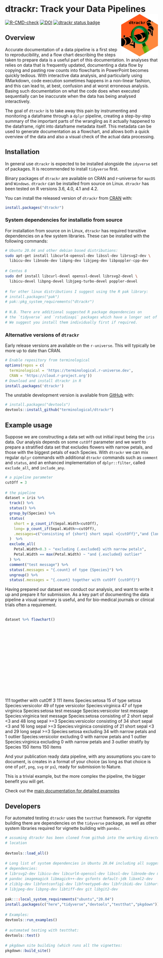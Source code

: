 
# dtrackr: Track your Data Pipelines <a href='https://dplyr.tidyverse.org'><img src='man/figures/logo.png' align="right" height="139" /></a>

<!-- badges: start -->

[![R-CMD-check](https://github.com/terminological/dtrackr/workflows/R-CMD-check/badge.svg)](https://github.com/terminological/dtrackr/actions)
[![DOI](https://zenodo.org/badge/335974323.svg)](https://zenodo.org/badge/latestdoi/335974323)
[![dtrackr status
badge](https://terminological.r-universe.dev/badges/dtrackr)](https://terminological.r-universe.dev)
<!-- badges: end -->

## Overview

Accurate documentation of a data pipeline is a first step to
reproducibility, and a flow chart describing the steps taken to prepare
data is a useful part of this documentation. In analyses that relies on
data that is frequently updated, documenting a data flow by copying and
pasting row counts into flowcharts in PowerPoint becomes quickly
tedious. With interactive data analysis, and particularly using
RMarkdown, code execution sometimes happens in a non-linear fashion, and
this can lead to, at best, confusion and at worst erroneous analysis.
Basing such documentation on what the code does when executed
sequentially can be inaccurate when the data has being analysed
interactively.

The goal of `dtrackr` is to take away this pain by instrumenting and
monitoring a dataframe through a `dplyr` pipeline, creating a
step-by-step summary of the important parts of the wrangling as it
actually happened to the dataframe, right into dataframe metadata
itself. This metadata can be used to generate documentation as a
flowchart, and allows both a quick overview of the data and also a
visual check of the actual data processing.

## Installation

In general use `dtrackr` is expected to be installed alongside the
`idyverse` set of packages. It is recommended to install `tidyverse`
first.

Binary packages of `dtrackr` are available on CRAN and r-universe for
`macOS` and `Windows`. `dtrackr` can be installed from source on Linux.
`dtrackr` has been tested on R versions 3.6, 4.0, 4.1 and 4.2.

You can install the released version of `dtrackr` from
[CRAN](https://CRAN.R-project.org) with:

``` r
install.packages("dtrackr")
```

### System dependencies for installatio from source

For installation from source on in Linux, `dtrackr` has required
transitive dependencies on a few system libraries. These can be
installed with the following commands:

``` bash
# Ubuntu 20.04 and other debian based distributions:
sudo apt-get install libcurl4-openssl-dev libssl-dev librsvg2-dev \
  libicu-dev libnode-dev libpng-dev libjpeg-dev libpoppler-cpp-dev

# Centos 8
sudo dnf install libcurl-devel openssl-devel librsvg2-devel \
  libicu-devel libpng-devel libjpeg-turbo-devel poppler-devel

# for other linux distributions I suggest using the R pak library:
# install.packages("pak")
# pak::pkg_system_requirements("dtrackr")

# N.B. There are additional suggested R package dependencies on 
# the `tidyverse` and `rstudioapi` packages which have a longer set of dependencies. 
# We suggest you install them individually first if required.
```

### Alternative versions of `dtrackr`

Early release versions are available on the `r-universe`. This will
typically be more up to date than CRAN.

``` r
# Enable repository from terminological
options(repos = c(
  terminological = 'https://terminological.r-universe.dev',
  CRAN = 'https://cloud.r-project.org'))
# Download and install dtrackr in R
install.packages('dtrackr')
```

The unstable development version is available from
[GitHub](https://github.com/) with:

``` r
# install.packages("devtools")
devtools::install_github("terminological/dtrackr")
```

## Example usage

Suppose we are constructing a data set with out initial input being the
`iris` data. Our analysis depends on some `cutOff` parameter and we want
to prepare a stratified data set that excludes flowers with narrow
petals, and those with the biggest petals of each Species. With
`dtrackr` we can mix regular `dplyr` commands with additional `dtrackr`
commands such as `comment` and `status`, and an enhanced implementation
of `dplyr::filter`, called `exclude_all`, and `include_any`.

``` r
# a pipeline parameter
cutOff = 3

# the pipeline
dataset = iris %>% 
  track() %>%
  status() %>%
  group_by(Species) %>%
  status(
    short = p_count_if(Sepal.Width<cutOff), 
    long= p_count_if(Sepal.Width>=cutOff), 
    .messages=c("consisting of {short} short sepal <{cutOff}","and {long} long sepal >={cutOff}")
  )  %>%
  exclude_all(
    Petal.Width<0.3 ~ "excluding {.excluded} with narrow petals",
    Petal.Width == max(Petal.Width) ~ "and {.excluded} outlier"
  ) %>%
  comment("test message") %>%
  status(.messages = "{.count} of type {Species}") %>%
  ungroup() %>%
  status(.messages = "{.count} together with cutOff {cutOff}") 
```

Having prepared our dataset we conduct our analysis, and want to write
it up and prepare it for submission. As a key part of documenting the
data pipeline a visual summary is useful, and for bio-medical journals
or clinical trials often a requirement.

``` r

dataset %>% flowchart()
```

<?xml version="1.0" encoding="UTF-8" standalone="no"?>
<!DOCTYPE svg PUBLIC "-//W3C//DTD SVG 1.1//EN"
 "http://www.w3.org/Graphics/SVG/1.1/DTD/svg11.dtd">
<!-- Generated by graphviz version 2.40.1 (20161225.0304)
 -->
<!-- Title: %0 Pages: 1 -->
<svg width="809pt" height="350pt"
 viewBox="0.00 0.00 809.47 350.00" xmlns="http://www.w3.org/2000/svg" xmlns:xlink="http://www.w3.org/1999/xlink">
<g id="graph0" class="graph" transform="scale(1 1) rotate(0) translate(4 346)">
<title>%0</title>
<polygon fill="#ffffff" stroke="transparent" points="-4,4 -4,-346 805.4712,-346 805.4712,4 -4,4"/>
<!-- 16&#45;&gt;17 -->
<g id="edge1" class="edge">
<title>16:s&#45;&gt;17</title>
<path fill="none" stroke="#000000" d="M332.906,-41.4C332.906,-41.4 332.906,-28.4987 332.906,-28.4987"/>
<polygon fill="#000000" stroke="#000000" points="334.6561,-28.4987 332.906,-23.4987 331.1561,-28.4987 334.6561,-28.4987"/>
</g>
<!-- 13&#45;&gt;16 -->
<g id="edge4" class="edge">
<title>13:s&#45;&gt;16</title>
<path fill="none" stroke="#000000" d="M58.906,-83.2C58.906,-83.2 58.906,-53 58.906,-53 58.906,-53 303.5903,-53 303.5903,-53"/>
<polygon fill="#000000" stroke="#000000" points="303.5904,-54.7501 308.5903,-53 303.5903,-51.2501 303.5904,-54.7501"/>
</g>
<!-- 14&#45;&gt;16 -->
<g id="edge3" class="edge">
<title>14:s&#45;&gt;16</title>
<path fill="none" stroke="#000000" d="M332.906,-83.2C332.906,-83.2 332.906,-70.1777 332.906,-70.1777"/>
<polygon fill="#000000" stroke="#000000" points="334.6561,-70.1777 332.906,-65.1777 331.1561,-70.1778 334.6561,-70.1777"/>
</g>
<!-- 15&#45;&gt;16 -->
<g id="edge2" class="edge">
<title>15:s&#45;&gt;16</title>
<path fill="none" stroke="#000000" d="M604.906,-83.2C604.906,-83.2 604.906,-53 604.906,-53 604.906,-53 362.5239,-53 362.5239,-53"/>
<polygon fill="#000000" stroke="#000000" points="362.524,-51.2501 357.5239,-53 362.5239,-54.7501 362.524,-51.2501"/>
</g>
<!-- 10&#45;&gt;13 -->
<g id="edge7" class="edge">
<title>10:s&#45;&gt;13</title>
<path fill="none" stroke="#000000" d="M58.906,-131.2C58.906,-131.2 58.906,-118.5407 58.906,-118.5407"/>
<polygon fill="#000000" stroke="#000000" points="60.6561,-118.5407 58.906,-113.5407 57.1561,-118.5407 60.6561,-118.5407"/>
</g>
<!-- 11&#45;&gt;14 -->
<g id="edge6" class="edge">
<title>11:s&#45;&gt;14</title>
<path fill="none" stroke="#000000" d="M332.906,-131.2C332.906,-131.2 332.906,-118.5407 332.906,-118.5407"/>
<polygon fill="#000000" stroke="#000000" points="334.6561,-118.5407 332.906,-113.5407 331.1561,-118.5407 334.6561,-118.5407"/>
</g>
<!-- 12&#45;&gt;15 -->
<g id="edge5" class="edge">
<title>12:s&#45;&gt;15</title>
<path fill="none" stroke="#000000" d="M604.906,-131.2C604.906,-131.2 604.906,-118.5407 604.906,-118.5407"/>
<polygon fill="#000000" stroke="#000000" points="606.6561,-118.5407 604.906,-113.5407 603.1561,-118.5407 606.6561,-118.5407"/>
</g>
<!-- 4&#45;&gt;10 -->
<g id="edge10" class="edge">
<title>4:s&#45;&gt;10</title>
<path fill="none" stroke="#000000" d="M58.906,-179.2C58.906,-179.2 58.906,-166.5407 58.906,-166.5407"/>
<polygon fill="#000000" stroke="#000000" points="60.6561,-166.5407 58.906,-161.5407 57.1561,-166.5407 60.6561,-166.5407"/>
</g>
<!-- 4&#45;&gt;7 -->
<g id="edge13" class="edge">
<title>4:e&#45;&gt;7</title>
<path fill="none" stroke="#000000" d="M117.906,-198C117.906,-198 127.029,-198 127.029,-198"/>
<polygon fill="#000000" stroke="#000000" points="127.029,-199.7501 132.029,-198 127.029,-196.2501 127.029,-199.7501"/>
</g>
<!-- 5&#45;&gt;11 -->
<g id="edge9" class="edge">
<title>5:s&#45;&gt;11</title>
<path fill="none" stroke="#000000" d="M332.906,-179.2C332.906,-179.2 332.906,-166.5407 332.906,-166.5407"/>
<polygon fill="#000000" stroke="#000000" points="334.6561,-166.5407 332.906,-161.5407 331.1561,-166.5407 334.6561,-166.5407"/>
</g>
<!-- 5&#45;&gt;8 -->
<g id="edge12" class="edge">
<title>5:e&#45;&gt;8</title>
<path fill="none" stroke="#000000" d="M393.906,-198C393.906,-198 403.0129,-198 403.0129,-198"/>
<polygon fill="#000000" stroke="#000000" points="403.013,-199.7501 408.0129,-198 403.0129,-196.2501 403.013,-199.7501"/>
</g>
<!-- 6&#45;&gt;12 -->
<g id="edge8" class="edge">
<title>6:s&#45;&gt;12</title>
<path fill="none" stroke="#000000" d="M604.906,-179.2C604.906,-179.2 604.906,-166.5407 604.906,-166.5407"/>
<polygon fill="#000000" stroke="#000000" points="606.6561,-166.5407 604.906,-161.5407 603.1561,-166.5407 606.6561,-166.5407"/>
</g>
<!-- 6&#45;&gt;9 -->
<g id="edge11" class="edge">
<title>6:e&#45;&gt;9</title>
<path fill="none" stroke="#000000" d="M665.906,-198C665.906,-198 675.0129,-198 675.0129,-198"/>
<polygon fill="#000000" stroke="#000000" points="675.013,-199.7501 680.0129,-198 675.0129,-196.2501 675.013,-199.7501"/>
</g>
<!-- 3&#45;&gt;4 -->
<g id="edge16" class="edge">
<title>3:s&#45;&gt;4</title>
<path fill="none" stroke="#000000" d="M332.906,-247C332.906,-247 58.906,-247 58.906,-247 58.906,-247 58.906,-222.2071 58.906,-222.2071"/>
<polygon fill="#000000" stroke="#000000" points="60.6561,-222.2071 58.906,-217.2071 57.1561,-222.2071 60.6561,-222.2071"/>
</g>
<!-- 3&#45;&gt;5 -->
<g id="edge15" class="edge">
<title>3:s&#45;&gt;5</title>
<path fill="none" stroke="#000000" d="M332.906,-235C332.906,-235 332.906,-222.4622 332.906,-222.4622"/>
<polygon fill="#000000" stroke="#000000" points="334.6561,-222.4622 332.906,-217.4622 331.1561,-222.4623 334.6561,-222.4622"/>
</g>
<!-- 3&#45;&gt;6 -->
<g id="edge14" class="edge">
<title>3:s&#45;&gt;6</title>
<path fill="none" stroke="#000000" d="M332.906,-247C332.906,-247 604.906,-247 604.906,-247 604.906,-247 604.906,-222.2071 604.906,-222.2071"/>
<polygon fill="#000000" stroke="#000000" points="606.6561,-222.2071 604.906,-217.2071 603.1561,-222.2071 606.6561,-222.2071"/>
</g>
<!-- 2&#45;&gt;3 -->
<g id="edge17" class="edge">
<title>2:s&#45;&gt;3</title>
<path fill="none" stroke="#000000" d="M332.906,-276.6C332.906,-276.6 332.906,-263.6987 332.906,-263.6987"/>
<polygon fill="#000000" stroke="#000000" points="334.6561,-263.6987 332.906,-258.6987 331.1561,-263.6987 334.6561,-263.6987"/>
</g>
<!-- 1&#45;&gt;2 -->
<g id="edge18" class="edge">
<title>1:s&#45;&gt;2</title>
<path fill="none" stroke="#000000" d="M332.906,-318.2C332.906,-318.2 332.906,-305.2987 332.906,-305.2987"/>
<polygon fill="#000000" stroke="#000000" points="334.6561,-305.2987 332.906,-300.2987 331.1561,-305.2987 334.6561,-305.2987"/>
</g>
<!-- 17 -->
<g id="node1" class="node">
<title>17</title>
<polygon fill="#ffffff" stroke="#000000" points="385.4948,-23.4033 280.3172,-23.4033 280.3172,-.1967 385.4948,-.1967 385.4948,-23.4033"/>
<text text-anchor="start" x="287.112" y="-9.4" font-family="Helvetica,sans-Serif" font-size="8.00" fill="#000000">111 together with cutOff 3</text>
</g>
<!-- 16 -->
<g id="node2" class="node">
<title>16</title>
<polygon fill="#ffffff" stroke="#000000" points="357.0807,-65.0033 308.7313,-65.0033 308.7313,-41.7967 357.0807,-41.7967 357.0807,-65.0033"/>
<text text-anchor="start" x="315.5692" y="-51" font-family="Helvetica,sans-Serif" font-size="8.00" fill="#000000">111 items</text>
</g>
<!-- 13 -->
<g id="node3" class="node">
<title>13</title>
<polygon fill="#ffffff" stroke="#000000" points="96.3228,-113.2 21.4892,-113.2 21.4892,-83.2 96.3228,-83.2 96.3228,-113.2"/>
<text text-anchor="start" x="28.4476" y="-100" font-family="Helvetica,sans-Serif" font-weight="bold" font-size="8.00" fill="#000000">Species:setosa</text>
<text text-anchor="start" x="28.4476" y="-92" font-family="Helvetica,sans-Serif" font-size="8.00" fill="#000000">15 of type setosa</text>
</g>
<!-- 14 -->
<g id="node4" class="node">
<title>14</title>
<polygon fill="#ffffff" stroke="#000000" points="375.4775,-113.2 290.3345,-113.2 290.3345,-83.2 375.4775,-83.2 375.4775,-113.2"/>
<text text-anchor="start" x="297.1208" y="-100" font-family="Helvetica,sans-Serif" font-weight="bold" font-size="8.00" fill="#000000">Species:versicolor</text>
<text text-anchor="start" x="297.1208" y="-92" font-family="Helvetica,sans-Serif" font-size="8.00" fill="#000000">49 of type versicolor</text>
</g>
<!-- 15 -->
<g id="node5" class="node">
<title>15</title>
<polygon fill="#ffffff" stroke="#000000" points="645.089,-113.2 564.723,-113.2 564.723,-83.2 645.089,-83.2 645.089,-113.2"/>
<text text-anchor="start" x="571.5648" y="-100" font-family="Helvetica,sans-Serif" font-weight="bold" font-size="8.00" fill="#000000">Species:virginica</text>
<text text-anchor="start" x="571.5648" y="-92" font-family="Helvetica,sans-Serif" font-size="8.00" fill="#000000">47 of type virginica</text>
</g>
<!-- 10 -->
<g id="node6" class="node">
<title>10</title>
<polygon fill="#ffffff" stroke="#000000" points="93.1464,-161.2 24.6656,-161.2 24.6656,-131.2 93.1464,-131.2 93.1464,-161.2"/>
<text text-anchor="start" x="31.786" y="-148" font-family="Helvetica,sans-Serif" font-weight="bold" font-size="8.00" fill="#000000">Species:setosa</text>
<text text-anchor="start" x="31.786" y="-140" font-family="Helvetica,sans-Serif" font-size="8.00" fill="#000000">test message</text>
</g>
<!-- 11 -->
<g id="node7" class="node">
<title>11</title>
<polygon fill="#ffffff" stroke="#000000" points="372.2997,-161.2 293.5123,-161.2 293.5123,-131.2 372.2997,-131.2 372.2997,-161.2"/>
<text text-anchor="start" x="300.4592" y="-148" font-family="Helvetica,sans-Serif" font-weight="bold" font-size="8.00" fill="#000000">Species:versicolor</text>
<text text-anchor="start" x="300.4592" y="-140" font-family="Helvetica,sans-Serif" font-size="8.00" fill="#000000">test message</text>
</g>
<!-- 12 -->
<g id="node8" class="node">
<title>12</title>
<polygon fill="#ffffff" stroke="#000000" points="641.9116,-161.2 567.9004,-161.2 567.9004,-131.2 641.9116,-131.2 641.9116,-161.2"/>
<text text-anchor="start" x="574.9032" y="-148" font-family="Helvetica,sans-Serif" font-weight="bold" font-size="8.00" fill="#000000">Species:virginica</text>
<text text-anchor="start" x="574.9032" y="-140" font-family="Helvetica,sans-Serif" font-size="8.00" fill="#000000">test message</text>
</g>
<!-- 4 -->
<g id="node9" class="node">
<title>4</title>
<polygon fill="#ffffff" stroke="#000000" points="117.7181,-217.2 .0939,-217.2 .0939,-179.2 117.7181,-179.2 117.7181,-217.2"/>
<text text-anchor="start" x="7" y="-204" font-family="Helvetica,sans-Serif" font-weight="bold" font-size="8.00" fill="#000000">Species:setosa</text>
<text text-anchor="start" x="7" y="-196" font-family="Helvetica,sans-Serif" font-size="8.00" fill="#000000">consisting of 2 short sepal &lt;3</text>
<text text-anchor="start" x="7" y="-188" font-family="Helvetica,sans-Serif" font-size="8.00" fill="#000000">and 48 long sepal &gt;=3</text>
</g>
<!-- 5 -->
<g id="node10" class="node">
<title>5</title>
<polygon fill="#ffffff" stroke="#000000" points="394.1655,-217.2 271.6465,-217.2 271.6465,-179.2 394.1655,-179.2 394.1655,-217.2"/>
<text text-anchor="start" x="278.7764" y="-204" font-family="Helvetica,sans-Serif" font-weight="bold" font-size="8.00" fill="#000000">Species:versicolor</text>
<text text-anchor="start" x="278.7764" y="-196" font-family="Helvetica,sans-Serif" font-size="8.00" fill="#000000">consisting of 34 short sepal &lt;3</text>
<text text-anchor="start" x="278.7764" y="-188" font-family="Helvetica,sans-Serif" font-size="8.00" fill="#000000">and 16 long sepal &gt;=3</text>
</g>
<!-- 6 -->
<g id="node11" class="node">
<title>6</title>
<polygon fill="#ffffff" stroke="#000000" points="666.1655,-217.2 543.6465,-217.2 543.6465,-179.2 666.1655,-179.2 666.1655,-217.2"/>
<text text-anchor="start" x="550.7764" y="-204" font-family="Helvetica,sans-Serif" font-weight="bold" font-size="8.00" fill="#000000">Species:virginica</text>
<text text-anchor="start" x="550.7764" y="-196" font-family="Helvetica,sans-Serif" font-size="8.00" fill="#000000">consisting of 21 short sepal &lt;3</text>
<text text-anchor="start" x="550.7764" y="-188" font-family="Helvetica,sans-Serif" font-size="8.00" fill="#000000">and 29 long sepal &gt;=3</text>
</g>
<!-- 7 -->
<g id="node12" class="node">
<title>7</title>
<polygon fill="#cccccc" stroke="#000000" points="257.4843,-217.2 132.3277,-217.2 132.3277,-179.2 257.4843,-179.2 257.4843,-217.2"/>
<text text-anchor="start" x="139.1172" y="-204" font-family="Helvetica,sans-Serif" font-weight="bold" font-size="8.00" fill="#000000">Species:setosa</text>
<text text-anchor="start" x="139.1172" y="-196" font-family="Helvetica,sans-Serif" font-size="8.00" fill="#000000">excluding 34 with narrow petals</text>
<text text-anchor="start" x="139.1172" y="-188" font-family="Helvetica,sans-Serif" font-size="8.00" fill="#000000">and 1 outlier</text>
</g>
<!-- 8 -->
<g id="node13" class="node">
<title>8</title>
<polygon fill="#cccccc" stroke="#000000" points="529.5365,-217.2 408.2755,-217.2 408.2755,-179.2 529.5365,-179.2 529.5365,-217.2"/>
<text text-anchor="start" x="415.3408" y="-204" font-family="Helvetica,sans-Serif" font-weight="bold" font-size="8.00" fill="#000000">Species:versicolor</text>
<text text-anchor="start" x="415.3408" y="-196" font-family="Helvetica,sans-Serif" font-size="8.00" fill="#000000">excluding 0 with narrow petals</text>
<text text-anchor="start" x="415.3408" y="-188" font-family="Helvetica,sans-Serif" font-size="8.00" fill="#000000">and 1 outlier</text>
</g>
<!-- 9 -->
<g id="node14" class="node">
<title>9</title>
<polygon fill="#cccccc" stroke="#000000" points="801.5365,-217.2 680.2755,-217.2 680.2755,-179.2 801.5365,-179.2 801.5365,-217.2"/>
<text text-anchor="start" x="687.3408" y="-204" font-family="Helvetica,sans-Serif" font-weight="bold" font-size="8.00" fill="#000000">Species:virginica</text>
<text text-anchor="start" x="687.3408" y="-196" font-family="Helvetica,sans-Serif" font-size="8.00" fill="#000000">excluding 0 with narrow petals</text>
<text text-anchor="start" x="687.3408" y="-188" font-family="Helvetica,sans-Serif" font-size="8.00" fill="#000000">and 3 outlier</text>
</g>
<!-- 3 -->
<g id="node15" class="node">
<title>3</title>
<polygon fill="#ffffff" stroke="#000000" points="372.3069,-258.6033 293.5051,-258.6033 293.5051,-235.3967 372.3069,-235.3967 372.3069,-258.6033"/>
<text text-anchor="start" x="300.4556" y="-244.6" font-family="Helvetica,sans-Serif" font-size="8.00" fill="#000000">stratify by Species</text>
</g>
<!-- 2 -->
<g id="node16" class="node">
<title>2</title>
<polygon fill="#ffffff" stroke="#000000" points="357.0807,-300.2033 308.7313,-300.2033 308.7313,-276.9967 357.0807,-276.9967 357.0807,-300.2033"/>
<text text-anchor="start" x="315.5692" y="-286.2" font-family="Helvetica,sans-Serif" font-size="8.00" fill="#000000">150 items</text>
</g>
<!-- 1 -->
<g id="node17" class="node">
<title>1</title>
<polygon fill="#ffffff" stroke="#000000" points="357.0807,-341.8033 308.7313,-341.8033 308.7313,-318.5967 357.0807,-318.5967 357.0807,-341.8033"/>
<text text-anchor="start" x="315.5692" y="-327.8" font-family="Helvetica,sans-Serif" font-size="8.00" fill="#000000">150 items</text>
</g>
</g>
</svg>

And your publication ready data pipeline, with any assumptions you care
to document, is creates in a format of your choice (as long as that
choice is one of `pdf`, `png`, `svg` or `ps`), ready for submission to
Nature.

This is a trivial example, but the more complex the pipeline, the bigger
benefit you will get.

Check out the [main documentation for detailed
examples](https://terminological.github.io/dtrackr/)

## Developers

For automated testing `dtrackr` uses the `testthat` framework. For
vignette building there are dependencies on the `tidyverse` package, as
well as other system libraries required for vignette building with
`pandoc`.

``` r
# assuming dtrackr has been cloned from github into the working directory 
# location

devtools::load_all()

# Long list of system dependencies in Ubuntu 20.04 including all suggested 
# dependencies:
# librsvg2-dev libicu-dev libcurl4-openssl-dev libssl-dev libnode-dev make 
# pandoc imagemagick libmagick++-dev gsfonts default-jdk libxml2-dev 
# zlib1g-dev libfontconfig1-dev libfreetype6-dev libfribidi-dev libharfbuzz-dev 
# libjpeg-dev libpng-dev libtiff-dev git libgit2-dev

pak::::local_system_requirements("ubuntu","20.04")
install.packages(c("here","tidyverse","devtools","testthat","pkgdown"))

# Examples:
devtools::run_examples()

# automated testing with testthat:
devtools::test()

# pkgdown site building (which runs all the vignettes:
pkgdown::build_site()
```
